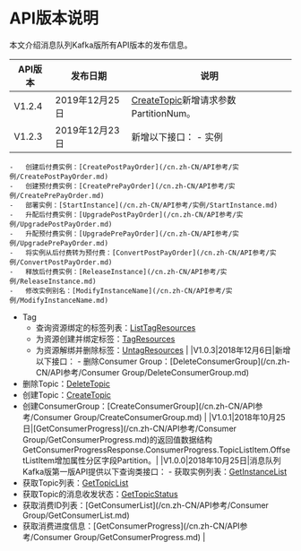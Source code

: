 # API版本说明

本文介绍消息队列Kafka版所有API版本的发布信息。

|API版本|发布日期|说明|
|-----|----|--|
|V1.2.4|2019年12月25日|[CreateTopic](/cn.zh-CN/API参考/Topic/CreateTopic.md)新增请求参数PartitionNum。|
|V1.2.3|2019年12月23日|新增以下接口： -   实例
    -   创建后付费实例：[CreatePostPayOrder](/cn.zh-CN/API参考/实例/CreatePostPayOrder.md)
    -   创建预付费实例：[CreatePrePayOrder](/cn.zh-CN/API参考/实例/CreatePrePayOrder.md)
    -   部署实例：[StartInstance](/cn.zh-CN/API参考/实例/StartInstance.md)
    -   升配后付费实例：[UpgradePostPayOrder](/cn.zh-CN/API参考/实例/UpgradePostPayOrder.md)
    -   升配预付费实例：[UpgradePrePayOrder](/cn.zh-CN/API参考/实例/UpgradePrePayOrder.md)
    -   将实例从后付费转为预付费：[ConvertPostPayOrder](/cn.zh-CN/API参考/实例/ConvertPostPayOrder.md)
    -   释放后付费实例：[ReleaseInstance](/cn.zh-CN/API参考/实例/ReleaseInstance.md)
    -   修改实例别名：[ModifyInstanceName](/cn.zh-CN/API参考/实例/ModifyInstanceName.md)
-   Tag
    -   查询资源绑定的标签列表：[ListTagResources](/cn.zh-CN/API参考/标签/ListTagResources.md)
    -   为资源创建并绑定标签：[TagResources](/cn.zh-CN/API参考/标签/TagResources.md)
    -   为资源解绑并删除标签：[UntagResources](/cn.zh-CN/API参考/标签/UntagResources.md) |
|V1.0.3|2018年12月6日|新增以下接口： -   删除Consumer Group：[DeleteConsumerGroup](/cn.zh-CN/API参考/Consumer Group/DeleteConsumerGroup.md)
-   删除Topic：[DeleteTopic](/cn.zh-CN/API参考/Topic/DeleteTopic.md)
-   创建Topic：[CreateTopic](/cn.zh-CN/API参考/Topic/CreateTopic.md)
-   创建ConsumerGroup：[CreateConsumerGroup](/cn.zh-CN/API参考/Consumer Group/CreateConsumerGroup.md) |
|V1.0.1|2018年10月25日|[GetConsumerProgress](/cn.zh-CN/API参考/Consumer Group/GetConsumerProgress.md)的返回值数据结构GetConsumerProgressResponse.ConsumerProgress.TopicListItem.OffsetListItem增加属性分区字段Partition。|
|V1.0.0|2018年10月25日|消息队列Kafka版第一版API提供以下查询类接口： -   获取实例列表：[GetInstanceList](/cn.zh-CN/API参考/实例/GetInstanceList.md)
-   获取Topic列表：[GetTopicList](/cn.zh-CN/API参考/Topic/GetTopicList.md)
-   获取Topic的消息收发状态：[GetTopicStatus](/cn.zh-CN/API参考/Topic/GetTopicStatus.md)
-   获取消费ID列表：[GetConsumerList](/cn.zh-CN/API参考/Consumer Group/GetConsumerList.md)
-   获取消费进度信息：[GetConsumerProgress](/cn.zh-CN/API参考/Consumer Group/GetConsumerProgress.md) |

